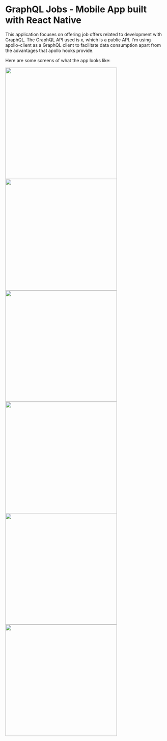 # GraphQL Jobs - Mobile App built with React Native

This application focuses on offering job offers related to development with GraphQL. The GraphQL API used is x, which is a public API.
I'm using apollo-client as a GraphQL client to facilitate data consumption apart from the advantages that apollo hooks provide.

Here are some screens of what the app looks like:

<img width="350" src=".github/screenshots/Screenshot_2021-06-16-21-32-55-125_com.graphqljobs.jpg"/>

<img width="350" src=".github/screenshots/Screenshot_2021-06-16-21-33-07-090_com.graphqljobs.jpg"/>

<img width="350" src=".github/screenshots/Screenshot_2021-06-16-21-33-17-277_com.graphqljobs.jpg"/>

<img width="350" src=".github/screenshots/Screenshot_2021-06-16-21-33-27-792_com.graphqljobs.jpg"/>

<img width="350" src=".github/screenshots/Screenshot_2021-06-16-21-33-46-323_com.graphqljobs.jpg"/>

<img width="350" src=".github/screenshots/Screenshot_2021-06-16-21-34-14-692_com.graphqljobs.jpg"/>
